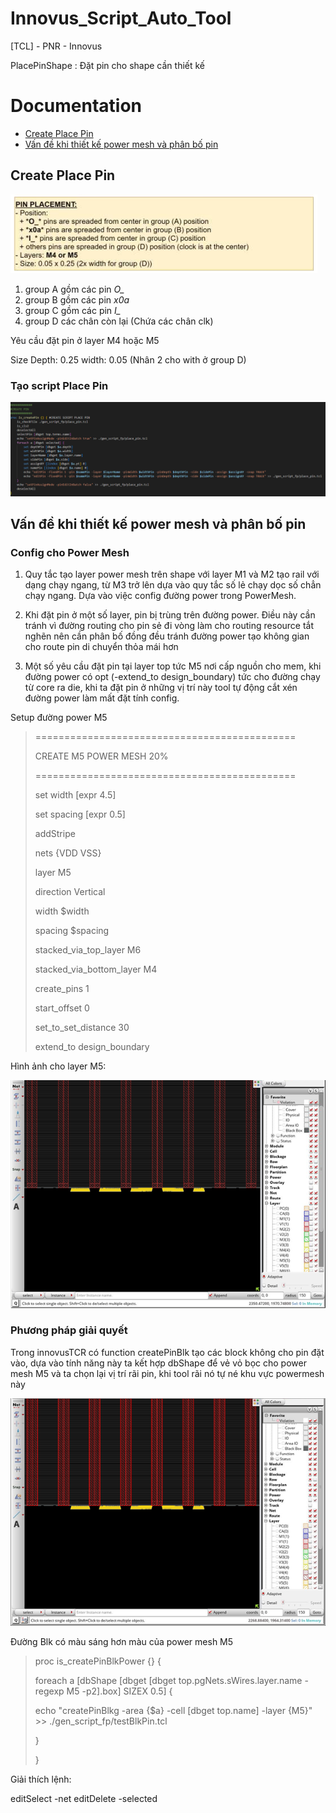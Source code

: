 # Innovus_Script_Auto_Tool
[TCL] - PNR - Innovus <p>
PlacePinShape : Đặt pin cho shape cần thiết kế <p>

# Documentation
* [Create Place Pin](#createPin)
* [Vấn đề khi thiết kế power mesh và phân bố pin](#howToPlacePin)

<a name="createPin"></a>
## Create Place Pin
<img src="./img/img_0608_ExPlacePin.png"> <p>
1. group A gồm các pin *O_*
2. group B gồm các pin *x0a*
3. group C gồm các pin *I_*
4. group D các chân còn lại (Chứa các chân clk) 

Yêu cầu đặt pin ở layer M4 hoặc M5 <p>
Size Depth: 0.25 width: 0.05 (Nhân 2 cho with ở group D) <p>

### Tạo script Place Pin
<img src="./img/img_0608_PlacePinForShape.png"> <p>

<a name="howToPlacePin"></a>

## Vấn đề khi thiết kế power mesh và phân bố pin
### Config cho Power Mesh
1. Quy tắc tạo layer power mesh trên shape với layer M1 và M2 tạo rail với dạng chạy ngang, từ M3 trở lên dựa vào quy tắc số lẻ chạy dọc số chẳn chạy ngang. Dựa vào việc config đường power trong PowerMesh. <p>
2. Khi đặt pin ở một số layer, pin bị trùng trên đường power. Điều này cần tránh vì đường routing cho pin sẻ đi vòng làm cho routing resource tắt nghẽn nên cần phân bố đồng đều tránh đường power tạo không gian cho route pin di chuyển thỏa mái hơn <p>
3. Một số yêu cầu đặt pin tại layer top tức M5 nơi cấp nguồn cho mem, khi đường power có opt (-extend_to design_boundary) tức cho đường chạy từ core ra die, khi ta đặt pin ở những vị trí này tool tự động cắt xén đường power làm mất đặt tính config.<p>

Setup đường power M5
>=============================================<p>
> CREATE M5 POWER MESH 20%<p>
>=============================================<p>
>set   width    [expr 4.5]<p>
>set   spacing  [expr 0.5]<p>
>addStripe <p>
>nets                             {VDD VSS} <p>
>layer                            M5 <p>
>direction                        Vertical <p>
>width                            $width <p>
>spacing                          $spacing <p>
>stacked_via_top_layer            M6 <p>
>stacked_via_bottom_layer         M4 <p>
>create_pins                      1 <p>
>start_offset                     0 <p>
>set_to_set_distance              30 <p>
>extend_to                        design_boundary<p>

Hình ảnh cho layer M5:<p>
<img src="./img/img_0615_LayerM5.png"> <p>

### Phương pháp giải quyết 

Trong innovusTCR có function createPinBlk tạo các block không cho pin đặt vào, dựa vào tính năng này ta kết hợp dbShape để vẻ vỏ bọc cho power mesh M5 và ta chọn lại vị trí rãi pin, khi tool rãi nó tự né khu vực powermesh này <p>
<img src="./img/img_0615_LayerM5_BlkPin.png"> <p>
Đường Blk có màu sáng hơn màu của power mesh M5

>proc is_createPinBlkPower {} {<p>
>    foreach a [dbShape [dbget [dbget top.pgNets.sWires.layer.name -regexp M5 -p2].box] SIZEX 0.5] {<p>
>        echo "createPinBlkg -area {$a} -cell [dbget top.name] -layer {M5}" >> ./gen_script_fp/testBlkPin.tcl <p> 
>    }<p>
>}<p>

Giải thích lệnh: <p>
editSelect -net 
editDelete -selected 




